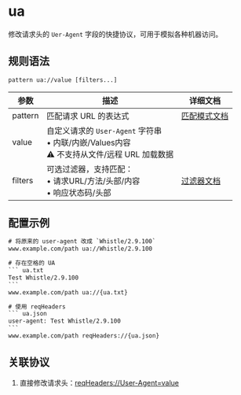 # ua
修改请求头的 `Uer-Agent` 字段的快捷协议，可用于模拟各种机器访问。

## 规则语法
``` txt
pattern ua://value [filters...]
```

| 参数    | 描述                                                         | 详细文档                  |
| ------- | ------------------------------------------------------------ | ------------------------- |
| pattern | 匹配请求 URL 的表达式                                        | [匹配模式文档](./pattern) |
| value   | 自定义请求的 `User-Agent` 字符串<br/>• 内联/内嵌/Values内容<br/>⚠️ 不支持从文件/远程 URL 加载数据 | |
| filters | 可选过滤器，支持匹配：<br/>• 请求URL/方法/头部/内容<br/>• 响应状态码/头部 | [过滤器文档](./filters) |

## 配置示例
```` txt
# 将原来的 user-agent 改成 `Whistle/2.9.100`
www.example.com/path ua://Whistle/2.9.100

# 存在空格的 UA
``` ua.txt
Test Whistle/2.9.100 
```
www.example.com/path ua://{ua.txt}

# 使用 reqHeaders
``` ua.json
user-agent: Test Whistle/2.9.100 
```
www.example.com/path reqHeaders://{ua.json}
````

## 关联协议
1. 直接修改请求头：[reqHeaders://User-Agent=value](./reqHeaders)
